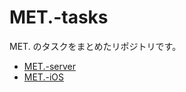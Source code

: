 # MET.-tasks

MET. のタスクをまとめたリポジトリです。

- [MET.-server](https://github.com/beaconFUN/MET.-server)
- [MET.-iOS](https://github.com/beaconFUN/MET.-ios)

